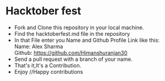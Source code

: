 # Hacktober fest
- Fork and Clone this repository in your local machine.
- Find the hacktoberfest.md file in the repository
- In that File enter you Name and Github Profile Link like this:</br>                                                                                                           Name: Alex Sharma<br/>
            Github: https://github.com/Himanshuranjan30<br/>
 - Send a pull request with a branch of your name.
 - That's it,It's a Contribution.
 - Enjoy
 //Happy contributions

